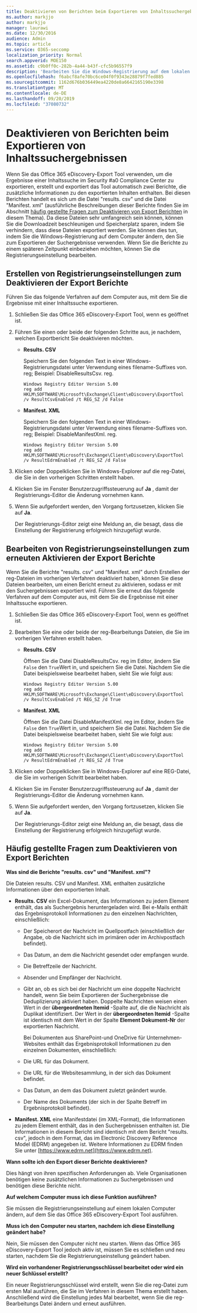 ```yaml
---
title: Deaktivieren von Berichten beim Exportieren von Inhaltssuchergebnissen
ms.author: markjjo
author: markjjo
manager: laurawi
ms.date: 12/30/2016
audience: Admin
ms.topic: article
ms.service: O365-seccomp
localization_priority: Normal
search.appverid: MOE150
ms.assetid: c9b0ff0c-282b-4a44-b43f-cfc5b96557f9
description: 'Bearbeiten Sie die Windows-Registrierung auf dem lokalen Computer, um Berichte zu deaktivieren, wenn Sie die Ergebnisse einer Inhaltssuche aus dem Security #a0 Compliance Center in Office 365 exportieren. Durch das Deaktivieren dieser Berichte kann die Downloadzeit beschleunigt und Speicherplatz gespart werden.'
ms.openlocfilehash: f6abcf8afe70bc6ce04f0f9343e28879f7fed885
ms.sourcegitcommit: 1162d676b036449ea4220de8a6642165190e3398
ms.translationtype: MT
ms.contentlocale: de-DE
ms.lasthandoff: 09/20/2019
ms.locfileid: "37080732"
---
```

# <a name="disable-reports-when-you-export-content-search-results"></a>Deaktivieren von Berichten beim Exportieren von Inhaltssuchergebnissen

Wenn Sie das Office 365 eDiscovery-Export Tool verwenden, um die Ergebnisse einer Inhaltssuche im Security #a0 Compliance Center zu exportieren, erstellt und exportiert das Tool automatisch zwei Berichte, die zusätzliche Informationen zu den exportierten Inhalten enthalten. Bei diesen Berichten handelt es sich um die Datei "results. csv" und die Datei "Manifest. xml" (ausführliche Beschreibungen dieser Berichte finden Sie im Abschnitt [häufig gestellte Fragen zum Deaktivieren von Export Berichten](#frequently-asked-questions-about-disabling-export-reports) in diesem Thema). Da diese Dateien sehr umfangreich sein können, können Sie die Downloadzeit beschleunigen und Speicherplatz sparen, indem Sie verhindern, dass diese Dateien exportiert werden. Sie können dies tun, indem Sie die Windows-Registrierung auf dem Computer ändern, den Sie zum Exportieren der Suchergebnisse verwenden. Wenn Sie die Berichte zu einem späteren Zeitpunkt einbeziehen möchten, können Sie die Registrierungseinstellung bearbeiten. 
  
## <a name="create-registry-settings-to-disable-the-export-reports"></a>Erstellen von Registrierungseinstellungen zum Deaktivieren der Export Berichte

Führen Sie das folgende Verfahren auf dem Computer aus, mit dem Sie die Ergebnisse mit einer Inhaltssuche exportieren.
  
1. Schließen Sie das Office 365 eDiscovery-Export Tool, wenn es geöffnet ist.
    
2. Führen Sie einen oder beide der folgenden Schritte aus, je nachdem, welchen Exportbericht Sie deaktivieren möchten.
    
    - **Results. CSV**
    
      Speichern Sie den folgenden Text in einer Windows-Registrierungsdatei unter Verwendung eines filename-Suffixes von. reg; Beispiel: DisableResultsCsv. reg.
    
      ```
      Windows Registry Editor Version 5.00
      reg add HKLM\SOFTWARE\Microsoft\Exchange\Client\eDiscovery\ExportTool /v ResultCsvEnabled /t REG_SZ /d False 
      ```

    - **Manifest. XML**
    
      Speichern Sie den folgenden Text in einer Windows-Registrierungsdatei unter Verwendung eines filename-Suffixes von. reg; Beispiel: DisableManifestXml. reg.
    
      ```
      Windows Registry Editor Version 5.00
      reg add HKLM\SOFTWARE\Microsoft\Exchange\Client\eDiscovery\ExportTool /v ResultEdrmEnabled /t REG_SZ /d False 
      ```

3. Klicken oder Doppelklicken Sie in Windows-Explorer auf die reg-Datei, die Sie in den vorherigen Schritten erstellt haben.
    
4. Klicken Sie im Fenster Benutzerzugriffssteuerung auf **Ja** , damit der Registrierungs-Editor die Änderung vornehmen kann. 
    
5. Wenn Sie aufgefordert werden, den Vorgang fortzusetzen, klicken Sie auf **Ja**.
    
    Der Registrierungs-Editor zeigt eine Meldung an, die besagt, dass die Einstellung der Registrierung erfolgreich hinzugefügt wurde.
  
## <a name="edit-registry-settings-to-re-enable-the-export-reports"></a>Bearbeiten von Registrierungseinstellungen zum erneuten Aktivieren der Export Berichte

Wenn Sie die Berichte "results. csv" und "Manifest. xml" durch Erstellen der reg-Dateien im vorherigen Verfahren deaktiviert haben, können Sie diese Dateien bearbeiten, um einen Bericht erneut zu aktivieren, sodass er mit den Suchergebnissen exportiert wird. Führen Sie erneut das folgende Verfahren auf dem Computer aus, mit dem Sie die Ergebnisse mit einer Inhaltssuche exportieren.
  
1. Schließen Sie das Office 365 eDiscovery-Export Tool, wenn es geöffnet ist.
    
2. Bearbeiten Sie eine oder beide der reg-Bearbeitungs Dateien, die Sie im vorherigen Verfahren erstellt haben.
    
    - **Results. CSV**
    
        Öffnen Sie die Datei DisableResultsCsv. reg im Editor, ändern Sie `False` den `True`Wert in, und speichern Sie die Datei. Nachdem Sie die Datei beispielsweise bearbeitet haben, sieht Sie wie folgt aus:
    
        ```
        Windows Registry Editor Version 5.00
      reg add HKLM\SOFTWARE\Microsoft\Exchange\Client\eDiscovery\ExportTool /v ResultCsvEnabled /t REG_SZ /d True
        ```

    - **Manifest. XML**
    
        Öffnen Sie die Datei DisableManifestXml. reg im Editor, ändern Sie `False` den `True`Wert in, und speichern Sie die Datei. Nachdem Sie die Datei beispielsweise bearbeitet haben, sieht Sie wie folgt aus:
    
      ```
      Windows Registry Editor Version 5.00
      reg add HKLM\SOFTWARE\Microsoft\Exchange\Client\eDiscovery\ExportTool /v ResultEdrmEnabled /t REG_SZ /d True
      ```

3. Klicken oder Doppelklicken Sie in Windows-Explorer auf eine REG-Datei, die Sie im vorherigen Schritt bearbeitet haben.
    
4. Klicken Sie im Fenster Benutzerzugriffssteuerung auf **Ja** , damit der Registrierungs-Editor die Änderung vornehmen kann. 
    
5. Wenn Sie aufgefordert werden, den Vorgang fortzusetzen, klicken Sie auf **Ja**.
    
    Der Registrierungs-Editor zeigt eine Meldung an, die besagt, dass die Einstellung der Registrierung erfolgreich hinzugefügt wurde.
  
## <a name="frequently-asked-questions-about-disabling-export-reports"></a>Häufig gestellte Fragen zum Deaktivieren von Export Berichten
<a name="faqs"> </a>

 **Was sind die Berichte "results. csv" und "Manifest. xml"?**
  
Die Dateien results. CSV und Manifest. XML enthalten zusätzliche Informationen über den exportierten Inhalt.
  
- **Results. CSV** ein Excel-Dokument, das Informationen zu jedem Element enthält, das als Suchergebnis heruntergeladen wird. Bei e-Mails enthält das Ergebnisprotokoll Informationen zu den einzelnen Nachrichten, einschließlich: 
    
  - Der Speicherort der Nachricht im Quellpostfach (einschließlich der Angabe, ob die Nachricht sich im primären oder im Archivpostfach befindet).
    
  - Das Datum, an dem die Nachricht gesendet oder empfangen wurde.
    
  - Die Betreffzeile der Nachricht.
    
  - Absender und Empfänger der Nachricht.
    
  - Gibt an, ob es sich bei der Nachricht um eine doppelte Nachricht handelt, wenn Sie beim Exportieren der Suchergebnisse die Deduplizierung aktiviert haben. Doppelte Nachrichten weisen einen Wert in der **übergeordneten Itemid** -Spalte auf, die die Nachricht als Duplikat identifiziert. Der Wert in der **übergeordneten Itemid** -Spalte ist identisch mit dem Wert in der Spalte **Element Dokument-Nr** der exportierten Nachricht. 
    
    Bei Dokumenten aus SharePoint-und OneDrive für Unternehmen-Websites enthält das Ergebnisprotokoll Informationen zu den einzelnen Dokumenten, einschließlich:
    
  - Die URL für das Dokument.
    
  - Die URL für die Websitesammlung, in der sich das Dokument befindet.
    
  - Das Datum, an dem das Dokument zuletzt geändert wurde.
    
  - Der Name des Dokuments (der sich in der Spalte Betreff im Ergebnisprotokoll befindet).
    
- **Manifest. XML** eine Manifestdatei (im XML-Format), die Informationen zu jedem Element enthält, das in den Suchergebnissen enthalten ist. Die Informationen in diesem Bericht sind identisch mit dem Bericht "results. csv", jedoch in dem Format, das im Electronic Discovery Reference Model (EDRM) angegeben ist. Weitere Informationen zu EDRM finden Sie unter [https://www.edrm.net](https://www.edrm.net).
    
 **Wann sollte ich den Export dieser Berichte deaktivieren?**
  
Dies hängt von ihren spezifischen Anforderungen ab. Viele Organisationen benötigen keine zusätzlichen Informationen zu Suchergebnissen und benötigen diese Berichte nicht.
  
 **Auf welchem Computer muss ich diese Funktion ausführen?**
  
 Sie müssen die Registrierungseinstellung auf einem lokalen Computer ändern, auf dem Sie das Office 365 eDiscovery-Export Tool ausführen. 
  
 **Muss ich den Computer neu starten, nachdem ich diese Einstellung geändert habe?**
  
Nein, Sie müssen den Computer nicht neu starten. Wenn das Office 365 eDiscovery-Export Tool jedoch aktiv ist, müssen Sie es schließen und neu starten, nachdem Sie die Registrierungseinstellung geändert haben.
  
 **Wird ein vorhandener Registrierungsschlüssel bearbeitet oder wird ein neuer Schlüssel erstellt?**
  
Ein neuer Registrierungsschlüssel wird erstellt, wenn Sie die reg-Datei zum ersten Mal ausführen, die Sie im Verfahren in diesem Thema erstellt haben. Anschließend wird die Einstellung jedes Mal bearbeitet, wenn Sie die reg-Bearbeitungs Datei ändern und erneut ausführen.
